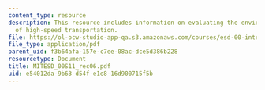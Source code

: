 ```yaml
---
content_type: resource
description: This resource includes information on evaluating the environmental impacts
  of high-speed transportation.
file: https://ol-ocw-studio-app-qa.s3.amazonaws.com/courses/esd-00-introduction-to-engineering-systems-spring-2011/e54012da9b63d54fe1e816d900715f5b_MITESD_00S11_rec06.pdf
file_type: application/pdf
parent_uid: f3b64afa-157e-c7ee-08ac-dce5d386b228
resourcetype: Document
title: MITESD_00S11_rec06.pdf
uid: e54012da-9b63-d54f-e1e8-16d900715f5b
---
```

